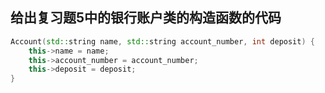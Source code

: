 ## 给出复习题5中的银行账户类的构造函数的代码

```cpp
Account(std::string name, std::string account_number, int deposit) {
    this->name = name;
    this->account_number = account_number;
    this->deposit = deposit;
}
```